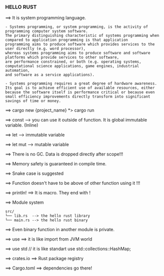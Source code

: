 ### HELLO RUST ###

==> It is system programming language.
```
- Systems programming, or system programming, is the activity of programming computer system software.
The primary distinguishing characteristic of systems programming when compared to application programming is that application 
programming aims to produce software which provides services to the user directly (e.g. word processor), 
whereas systems programming aims to produce software and software platforms which provide services to other software, 
are performance constrained, or both (e.g. operating systems, computational science applications, game engines, industrial automation, 
and software as a service applications).

- Systems programming requires a great degree of hardware awareness. Its goal is to achieve efficient use of available resources, either 
because the software itself is performance critical or because even small efficiency improvements directly transform into significant 
savings of time or money.

```

==> cargo new {project_name} *> cargo run

==> const --> you can use it outside of function. It is global immutable variable. (Inline)

==> let   --> immutable variable

==> let mut --> mutable variable

==> There is no GC. Data is dropped directly after scope!!!

==> Memory safety is guaranteed in compile time.

==> Snake case is suggested

==> Function doesn't have to be above of other function using it !!!

==> println! ==> It is macro. They end with !

==> Module system
```
src/
└── lib.rs  --> the hello rust library  
└── main.rs --> the hello rust binary 
```

==> Even binary function in another module is private.

==> use ==> it is like import from JVM world

==> use std // it is like standart
use std::collections::HashMap;

==> crates.io ==> Rust package registry

==> Cargo.toml ==> dependencies go there!



